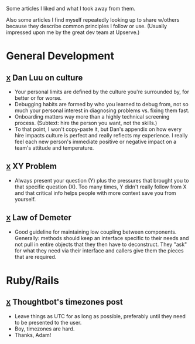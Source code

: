 Some articles I liked and what I took away from them.

Also some articles I find myself repeatedly looking up to share w/others because they describe common principles I follow or use. (Usually impressed upon me by the great dev team at Upserve.)

# General Development

## [x](https://danluu.com/culture/) Dan Luu on culture
- Your personal limits are defined by the culture you're surrounded by, for better or for worse.
- Debugging habits are formed by who you learned to debug from, not so much your personal interest in diagnosing problems vs. fixing them fast.
- Onboarding matters way more than a highly technical screening process. (Subtext: hire the person you want, not the skills.)
- To that point, I won't copy-paste it, but Dan's appendix on how every hire impacts culture is perfect and really reflects my experience. I really feel each new person's immediate positive or negative impact on a team's attitude and temperature.

## [x](https://xyproblem.info/) XY Problem
- Always present your question (Y) plus the pressures that brought you to that specific question (X). Too many times, Y didn't really follow from X and that critical info helps people with more context save you from yourself.

## [x](https://www2.ccs.neu.edu/research/demeter/demeter-method/LawOfDemeter/general-formulation.html) Law of Demeter
- Good guideline for maintaining low coupling between components. Generally: methods should keep an interface specific to their needs and not pull in entire objects that they then have to deconstruct. They "ask" for what they need via their interface and callers give them the pieces that are required.

# Ruby/Rails

## [x](https://thoughtbot.com/blog/its-about-time-zones) Thoughtbot's timezones post
- Leave things as UTC for as long as possible, preferably until they need to be presented to the user.
- Boy, timezones are hard.
- Thanks, Adam!


